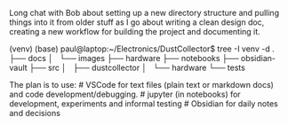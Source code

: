 Long chat with Bob about setting up a new directory structure and pulling things into it from older stuff as I go about writing a clean design doc, creating a new workflow for building the project and documenting it.

(venv) (base) paul@laptop:~/Electronics/DustCollector$ tree -I venv -d
.
├── docs
│   └── images
├── hardware
├── notebooks
├── obsidian-vault
├── src
│   ├── dustcollector
│   └── hardware
└── tests

The plan is to use:
	# VSCode for text files (plain text or markdown docs) and code development/debugging.
	# jupyter (in notebooks) for development, experiments and informal testing
	# Obsidian for daily notes and decisions
	